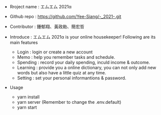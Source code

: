 - Rroject name : エムエム 2021α

- Github repo : https://github.com/Yee-Siang/-_2021-.git 

- Contributor : 鍾郁翔、黃政勛、簡宏哲

- Introduce : エムエム 2021α is your online housekeeper! Following are its main features
    - Login : login or create a new account
    - Memo : help you remember tasks and schedule.
    - Spending : record your daily spending, inculd income & outcome.
    - Learning : provide you a online dictionary, you can not only add new words but also have a little quiz at any time.
    - Setting : set your personal informantions & password.

- Usage
    - yarn install
    - yarn server (Remember to change the .env.default)
    - yarn start

